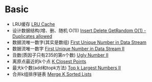 # Basic
- LRU缓存 [LRU Cache](https://www.lintcode.com/problem/134/)   
- 设计数据结构(增、删、随机 O(1)) [Insert Delete GetRandom O(1) - Duplicates allowed](https://www.lintcode.com/problem/954/)   
- 数据流唯一数字(其实是数组) [First Unique Number in Data Stream](https://www.lintcode.com/problem/685/)   
- 数据流唯一数字 [First Unique Number in Data Stream II](https://www.lintcode.com/problem/960/)   
- 丑数(质因子只有235的第n个数) [Ugly Number II](https://www.lintcode.com/problem/4/)   
- 离原点最近的k个点 [K Closest Points](https://www.lintcode.com/problem/612/)   
- 最大k个数(add和topk方法) [Top k Largest Numbers II](https://www.lintcode.com/problem/545/)   
- 合并k组排序链表 [Merge K Sorted Lists](https://www.lintcode.com/problem/104/)   